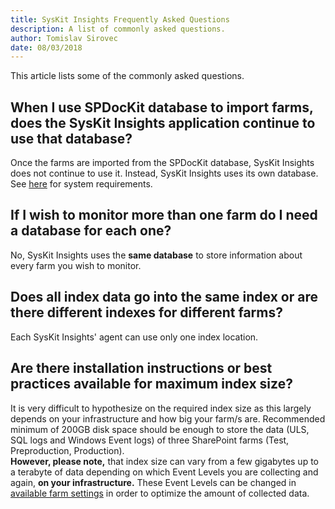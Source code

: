 ```yaml
---
title: SysKit Insights Frequently Asked Questions
description: A list of commonly asked questions. 
author: Tomislav Sirovec
date: 08/03/2018
---
```


This article lists some of the commonly asked questions. 

## When I use SPDocKit database to import farms, does the SysKit Insights application continue to use that database?
Once the farms are imported from the SPDocKit database, SysKit Insights does not continue to use it. Instead, SysKit Insights uses its own database. See [here](#internal/requirements/system-requirements) for system requirements.

## If I wish to monitor more than one farm do I need a database for each one?
No, SysKit Insights uses the __same database__ to store information about every farm you wish to monitor. 

## Does all index data go into the same index or are there different indexes for different farms?
Each SysKit Insights' agent can use only one index location. 

## Are there installation instructions or best practices available for maximum index size? 
It is very difficult to hypothesize on the required index size as this largely depends on your infrastructure and how big your farm/s are. Recommended minimum of 200GB disk space should be enough to store the data (ULS, SQL logs and Windows Event logs) of three SharePoint farms (Test, Preproduction, Production).  
__However, please note,__ that index size can vary from a few gigabytes up to a terabyte of data depending on which Event Levels you are collecting and again, __on your infrastructure.__ These Event Levels can be changed in [available farm settings](#internal/how-to/customize-settings) in order to optimize the amount of collected data. 